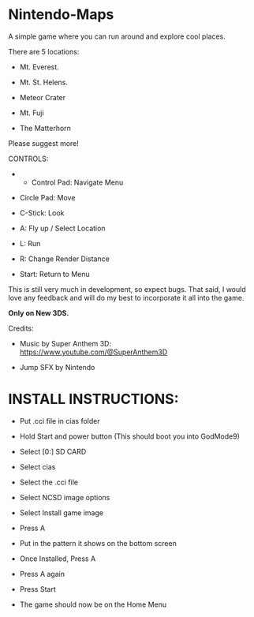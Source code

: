 # Nintendo-Maps
A simple game where you can run around and explore cool places.


There are 5 locations:

+ Mt. Everest.

+ Mt. St. Helens.

+ Meteor Crater

+ Mt. Fuji

+ The Matterhorn


Please suggest more!


CONTROLS:

+ + Control Pad: Navigate Menu

+ Circle Pad: Move

+ C-Stick: Look

+ A: Fly up / Select Location

+ L: Run

+ R: Change Render Distance

+ Start: Return to Menu


This is still very much in development, so expect bugs. That said, I would love any feedback and will do my best to incorporate it all into the game.


**Only on New 3DS.**


Credits:

+ Music by Super Anthem 3D: https://www.youtube.com/@SuperAnthem3D

+ Jump SFX by Nintendo


# INSTALL INSTRUCTIONS:

+ Put .cci file in cias folder

+ Hold Start and power button (This should boot you into GodMode9)

+ Select [0:] SD CARD

+ Select cias

+ Select the .cci file

+ Select NCSD image options

+ Select Install game image

+ Press A

+ Put in the pattern it shows on the bottom screen

+ Once Installed, Press A

+ Press A again

+ Press Start

+ The game should now be on the Home Menu

